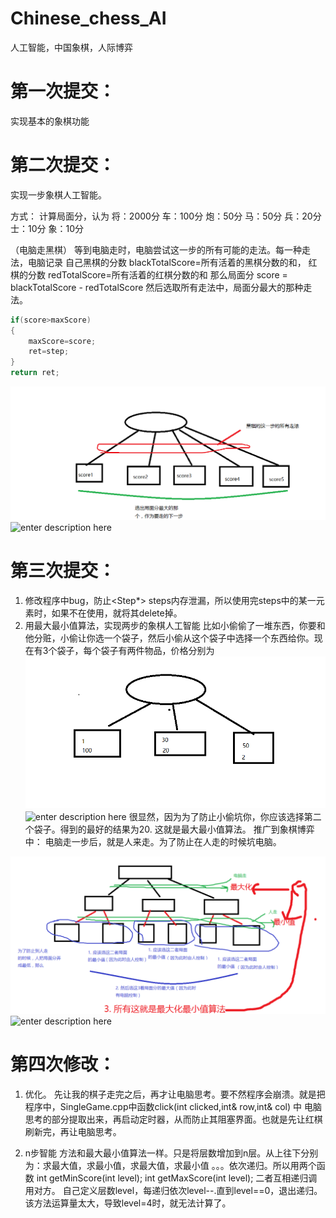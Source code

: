 # Chinese_chess_AI
人工智能，中国象棋，人际博弈

# 第一次提交：
实现基本的象棋功能
# 第二次提交：
实现一步象棋人工智能。

方式：
计算局面分，认为
将：2000分
车：100分
炮：50分
马：50分
兵：20分
士：10分
象：10分

（电脑走黑棋）
等到电脑走时，电脑尝试这一步的所有可能的走法。每一种走法，电脑记录
自己黑棋的分数 blackTotalScore=所有活着的黑棋分数的和，
红棋的分数 redTotalScore=所有活着的红棋分数的和
那么局面分 score = blackTotalScore - redTotalScore
然后选取所有走法中，局面分最大的那种走法。

```cpp
if(score>maxScore)
{
    maxScore=score;
    ret=step;
}
return ret;
```
![enter description here][1]
![enter description here][2]
# 第三次提交：
1. 修改程序中bug，防止<Step*> steps内存泄漏，所以使用完steps中的某一元素时，如果不在使用，就将其delete掉。
2. 用最大最小值算法，实现两步的象棋人工智能
比如小偷偷了一堆东西，你要和他分赃，小偷让你选一个袋子，然后小偷从这个袋子中选择一个东西给你。现在有3个袋子，每个袋子有两件物品，价格分别为
![enter description here][3]
![enter description here][4]
很显然，因为为了防止小偷坑你，你应该选择第二个袋子。得到的最好的结果为20. 这就是最大最小值算法。
推广到象棋博弈中：
电脑走一步后，就是人来走。为了防止在人走的时候坑电脑。
    
![enter description here][5]
![enter description here][6]

# 第四次修改：
1. 优化。
先让我的棋子走完之后，再才让电脑思考。要不然程序会崩溃。就是把程序中，SingleGame.cpp中函数click(int clicked,int& row,int& col) 中 电脑思考的部分提取出来，再启动定时器，从而防止其阻塞界面。也就是先让红棋刷新完，再让电脑思考。

2. n步智能
方法和最大最小值算法一样。只是将层数增加到n层。从上往下分别为：求最大值，求最小值，求最大值，求最小值 。。。依次递归。所以用两个函数
int getMinScore(int level); 
int getMaxScore(int level);
二者互相递归调用对方。
自己定义层数level，每递归依次level--.直到level==0，退出递归。该方法运算量太大，导致level=4时，就无法计算了。


  [1]: https://github.com/MosBest/Chinese_chess_AI/blob/master/picture/1.png
  [2]: ./images/1.png "1.png"
  [3]: https://github.com/MosBest/Chinese_chess_AI/blob/master/picture/2.png
  [4]: ./images/2.png "2.png"
  [5]: https://github.com/MosBest/Chinese_chess_AI/blob/master/picture/3.png
  [6]: ./images/3.png "3.png"